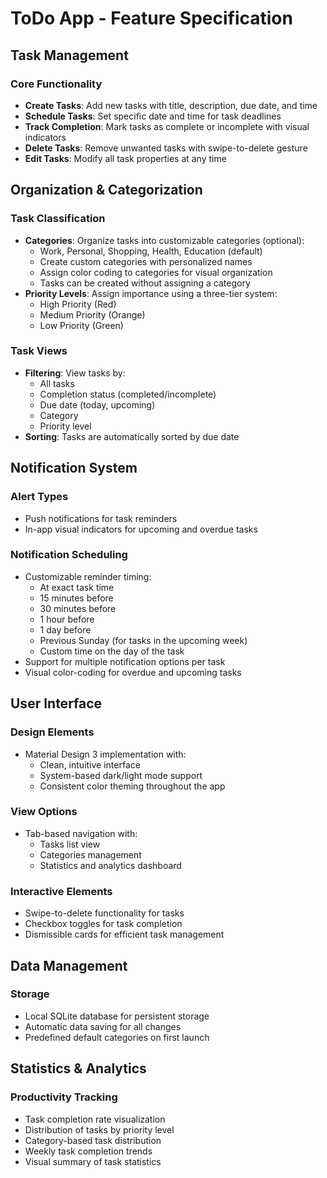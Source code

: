 # ToDo App - Feature Specification

## Task Management

### Core Functionality
- **Create Tasks**: Add new tasks with title, description, due date, and time
- **Schedule Tasks**: Set specific date and time for task deadlines
- **Track Completion**: Mark tasks as complete or incomplete with visual indicators
- **Delete Tasks**: Remove unwanted tasks with swipe-to-delete gesture
- **Edit Tasks**: Modify all task properties at any time

## Organization & Categorization

### Task Classification
- **Categories**: Organize tasks into customizable categories (optional):
  - Work, Personal, Shopping, Health, Education (default)
  - Create custom categories with personalized names
  - Assign color coding to categories for visual organization
  - Tasks can be created without assigning a category
- **Priority Levels**: Assign importance using a three-tier system:
  - High Priority (Red)
  - Medium Priority (Orange)
  - Low Priority (Green)

### Task Views
- **Filtering**: View tasks by:
  - All tasks
  - Completion status (completed/incomplete)
  - Due date (today, upcoming)
  - Category
  - Priority level
- **Sorting**: Tasks are automatically sorted by due date

## Notification System

### Alert Types
- Push notifications for task reminders
- In-app visual indicators for upcoming and overdue tasks

### Notification Scheduling
- Customizable reminder timing:
  - At exact task time
  - 15 minutes before
  - 30 minutes before
  - 1 hour before
  - 1 day before
  - Previous Sunday (for tasks in the upcoming week)
  - Custom time on the day of the task
- Support for multiple notification options per task
- Visual color-coding for overdue and upcoming tasks

## User Interface

### Design Elements
- Material Design 3 implementation with:
  - Clean, intuitive interface
  - System-based dark/light mode support
  - Consistent color theming throughout the app

### View Options
- Tab-based navigation with:
  - Tasks list view
  - Categories management
  - Statistics and analytics dashboard

### Interactive Elements
- Swipe-to-delete functionality for tasks
- Checkbox toggles for task completion
- Dismissible cards for efficient task management

## Data Management

### Storage
- Local SQLite database for persistent storage
- Automatic data saving for all changes
- Predefined default categories on first launch

## Statistics & Analytics

### Productivity Tracking
- Task completion rate visualization
- Distribution of tasks by priority level
- Category-based task distribution
- Weekly task completion trends
- Visual summary of task statistics
